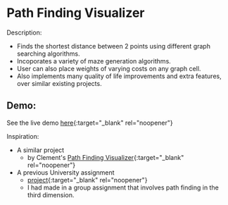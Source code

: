 # Path Finding Visualizer

Description: 

- Finds the shortest distance between 2 points using different graph searching algorithms.
- Incoporates a variety of maze generation algorithms.
- User can also place weights of varying costs on any graph cell.
- Also implements many quality of life improvements and extra features, over similar existing projects.

## Demo:
See the live demo [here](https://athulgeorge37.github.io/Path_Finding_Visualizer/){:target="_blank" rel="noopener"}

Inspiration: 
- A similar project 
  - by Clement's [Path Finding Visualizer](https://clementmihailescu.github.io/Pathfinding-Visualizer/){:target="_blank" rel="noopener"}
- A previous University assignment
  - [project](https://www.youtube.com/watch?v=Eu465Jue3ns){:target="_blank" rel="noopener"} 
  - I had made in a group assignment that involves path finding in the third dimension.  
